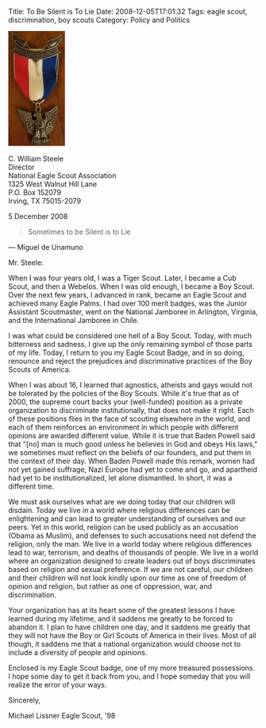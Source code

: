 Title: To Be Silent is To Lie
Date: 2008-12-05T17:01:32
Tags: eagle scout, discrimination, boy scouts
Category: Policy and Politics

![No alt](/images/eagle-badge.jpeg)

C. William Steele  
Director  
National Eagle Scout Association  
1325 West Walnut Hill Lane  
P.O. Box 152079  
Irving, TX 75015-2079  

5 December 2008

> Sometimes to be Silent is to Lie

&mdash;&nbsp;Miguel de Unamuno

Mr. Steele:

When I was four years old, I was a Tiger Scout. Later, I became a Cub Scout,
 and then a Webelos. When I was old enough, I became a Boy Scout. Over the 
 next few years, I advanced in rank, became an Eagle Scout and achieved many
  Eagle Palms. I had over 100 merit badges, was the Junior Assistant 
  Scoutmaster, went on the National Jamboree in Arlington, Virginia, 
  and the International Jamboree in Chile. 

I was what could be considered one hell of a Boy Scout. Today, 
with much bitterness and sadness, I give up the only remaining symbol of 
those parts of my life. Today, I return to you my Eagle Scout Badge, 
and in so doing, renounce and reject the prejudices and discriminative 
practices of the Boy Scouts of America.

When I was about 16, I learned that agnostics, atheists and gays would not 
be tolerated by the policies of the Boy Scouts. While it's true that as of 
2000, the supreme court backs your (well-funded) position as a private 
organization to discriminate institutionally, that does not make it right. 
Each of these positions flies in the face of scouting elsewhere in the 
world, and each of them reinforces an environment in which people with 
different opinions are awarded different value. While it is true that Baden 
Powell said that "[no] man is much good unless he believes in God and obeys 
His laws," we sometimes must reflect on the beliefs of our founders, 
and put them in the context of their day. When Baden Powell made this 
remark, women had not yet gained suffrage, Nazi Europe had yet to come and 
go, and apartheid had yet to be institutionalized, let alone dismantled. In 
short, it was a different time.

We must ask ourselves what are we doing today that our children will disdain.
Today we live in a world where religious differences can be enlightening 
and can lead to greater understanding of ourselves and our peers. Yet in 
this world, religion can be used publicly as an accusation (Obama as Muslim),
and defenses to such accusations need not defend the religion, 
only the man. We live in a world today where religious differences lead to 
war, terrorism, and deaths of thousands of people. We live in a world where 
an organization designed to create leaders out of boys discriminates based 
on religion and sexual preference. If we are not careful, 
our children and their children will not look kindly upon our time as one of
freedom of opinion and religion, but rather as one of oppression, war, 
and discrimination.

Your organization has at its heart some of the greatest lessons I have 
learned during my lifetime, and it saddens me greatly to be forced to 
abandon it. I plan to have children one day, and it saddens me greatly that
they will not have the Boy or Girl Scouts of America in their lives. Most 
of all though, it saddens me that a national organization would choose not 
to include a diversity of people and opinions. 

Enclosed is my Eagle Scout badge, one of my more treasured possessions. I 
hope some day to get it back from you, and I hope someday that you will 
realize the error of your ways.

Sincerely, 


Michael Lissner
Eagle Scout, '98
